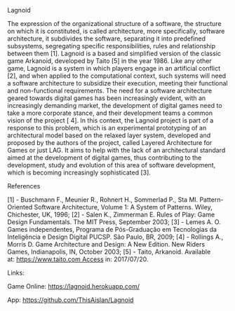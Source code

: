 Lagnoid

The expression of the organizational structure of a software, the structure on which it is constituted, is called architecture, more specifically, software architecture, it subdivides the software, separating it into predefined subsystems, segregating specific responsibilities, rules and relationship between them [1].
Lagnoid is a based and simplified version of the classic game Arkanoid, developed by Taito [5] in the year 1986. Like any other game, Lagnoid is a system in which players engage in an artificial conflict [2], and when applied to the computational context, such systems will need a software architecture to subsidize their execution, meeting their functional and non-functional requirements.
The need for a software architecture geared towards digital games has been increasingly evident, with an increasingly demanding market, the development of digital games need to take a more corporate stance, and their development teams a common vision of the project [ 4].
In this context, the Lagnoid project is part of a response to this problem, which is an experimental prototyping of an architectural model based on the relaxed layer system, developed and proposed by the authors of the project, called Layered Architecture for Games or just LAG. It aims to help with the lack of an architectural standard aimed at the development of digital games, thus contributing to the development, study and evolution of this area of software development, which is becoming increasingly sophisticated [3].

References

[1] - Buschmann F., Meunier R., Rohnert H., Sommerlad P., Sta Ml. Pattern-Oriented Software Architecture, Volume 1: A System of Patterns. Wiley, Chichester, UK, 1996;
[2] - Salen K., Zimmerman E. Rules of Play: Game Design Fundamentals. The MIT Press, September 2003;
[3] - Lemes A. O. Games independentes, Programa de Pós-Graduação em Tecnologias da Inteligência e Design Digital PUCSP. São Paulo, BR, 2009;
[4] - Rollings A., Morris D. Game Architecture and Design: A New Edition. New Riders Games, Indianapolis, IN, October 2003; [5] - Taito, Arkanoid. Available at: https://www.taito.com Access in: 2017/07/20.

Links:

Game Online: https://lagnoid.herokuapp.com/

App: https://github.com/ThisAislan/Lagnoid
